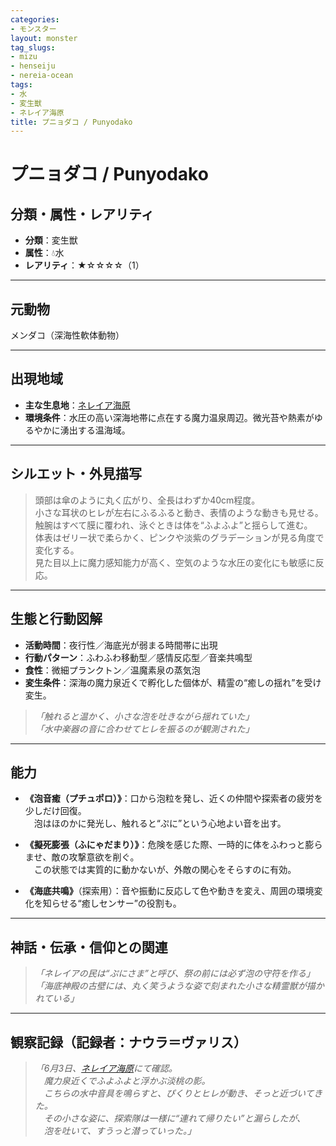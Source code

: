 ```yaml
---
categories:
- モンスター
layout: monster
tag_slugs:
- mizu
- henseiju
- nereia-ocean
tags:
- 水
- 変生獣
- ネレイア海原
title: プニョダコ / Punyodako
---
```


# プニョダコ / Punyodako

## 分類・属性・レアリティ

* **分類**：変生獣  
* **属性**：💧水  
* **レアリティ**：★☆☆☆☆（1）

---

## 元動物

メンダコ（深海性軟体動物）

---

## 出現地域

* **主な生息地**：[ネレイア海原](../place/nereia_ocean.md)  
* **環境条件**：水圧の高い深海地帯に点在する魔力温泉周辺。微光苔や熱素がゆるやかに湧出する温海域。

---

## シルエット・外見描写

> 頭部は傘のように丸く広がり、全長はわずか40cm程度。  
> 小さな耳状のヒレが左右にふるふると動き、表情のような動きも見せる。  
> 触腕はすべて膜に覆われ、泳ぐときは体を“ふよふよ”と揺らして進む。  
> 体表はゼリー状で柔らかく、ピンクや淡紫のグラデーションが見る角度で変化する。  
> 見た目以上に魔力感知能力が高く、空気のような水圧の変化にも敏感に反応。

---

## 生態と行動図解

* **活動時間**：夜行性／海底光が弱まる時間帯に出現  
* **行動パターン**：ふわふわ移動型／感情反応型／音楽共鳴型  
* **食性**：微細プランクトン／温魔素泉の蒸気泡  
* **変生条件**：深海の魔力泉近くで孵化した個体が、精霊の“癒しの揺れ”を受け変生。

> *「触れると温かく、小さな泡を吐きながら揺れていた」*  
> *「水中楽器の音に合わせてヒレを振るのが観測された」*

---

## 能力

* **《泡音癒（プチュポロ）》**：口から泡粒を発し、近くの仲間や探索者の疲労を少しだけ回復。  
　泡はほのかに発光し、触れると“ぷに”という心地よい音を出す。

* **《擬死膨張（ふにゃだまり）》**：危険を感じた際、一時的に体をふわっと膨らませ、敵の攻撃意欲を削ぐ。  
　この状態では実質的に動かないが、外敵の関心をそらすのに有効。

* **《海底共鳴》**（探索用）：音や振動に反応して色や動きを変え、周囲の環境変化を知らせる“癒しセンサー”の役割も。

---

## 神話・伝承・信仰との関連

> *「ネレイアの民は“ぷにさま”と呼び、祭の前には必ず泡の守符を作る」*  
> *「海底神殿の古壁には、丸く笑うような姿で刻まれた小さな精霊獣が描かれている」*

---

## 観察記録（記録者：ナウラ＝ヴァリス）

> *「6月3日、[ネレイア海原](../place/nereia_ocean.md)にて確認。  
　魔力泉近くでふよふよと浮かぶ淡桃の影。  
　こちらの水中音具を鳴らすと、ぴくりとヒレが動き、そっと近づいてきた。  
　その小さな姿に、探索隊は一様に“連れて帰りたい”と漏らしたが、  
　泡を吐いて、すうっと潜っていった。」*